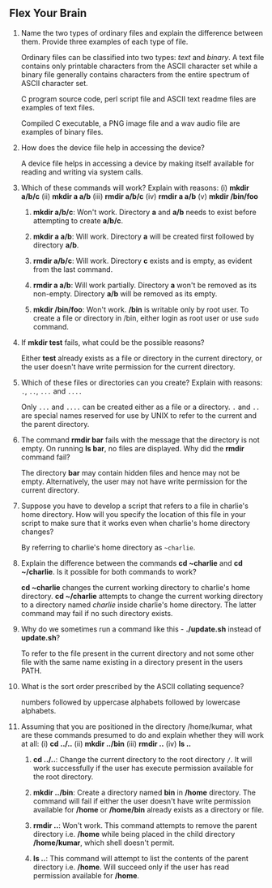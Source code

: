 ## Flex Your Brain

01. Name the two types of ordinary files and explain the difference between them. Provide three examples of each type of file.

    Ordinary files can be classified into two types: _text_ and _binary_. A text file contains only printable characters from the ASCII character set while a binary file generally contains characters from the entire spectrum of ASCII character set.

    C program source code, perl script file and ASCII text readme files are examples of text files.

    Compiled C executable, a PNG image file and a wav audio file are examples of binary files.


02. How does the device file help in accessing the device?

    A device file helps in accessing a device by making itself available for reading and writing via system calls.


03. Which of these commands will work? Explain with reasons: (i) **mkdir a/b/c** (ii) **mkdir a a/b** (iii) **rmdir a/b/c** (iv) **rmdir a a/b** (v) **mkdir /bin/foo**

    1.  **mkdir a/b/c**: Won't work. Directory **a** and **a/b** needs to exist before attempting to create **a/b/c**.

    2.  **mkdir a a/b**: Will work. Directory **a** will be created first followed by directory **a/b**.

    3.  **rmdir a/b/c**: Will work. Directory **c** exists and is empty, as evident from the last command.

    4.  **rmdir a a/b**: Will work partially. Directory **a** won't be removed as its non-empty. Directory **a/b** will be removed as its empty.

    5.  **mkdir /bin/foo**: Won't work. **/bin** is writable only by root user. To create a file or directory in /bin, either login as root user or use `sudo` command.


04. If **mkdir test** fails, what could be the possible reasons?

    Either **test** already exists as a file or directory in the current directory, or the user doesn't have write permission for the current directory.


05. Which of these files or directories can you create? Explain with reasons: `.`, `..`, `...` and `....`

    Only `...` and `....` can be created either as a file or a directory. `.` and `..` are special names reserved for use by UNIX to refer to the current and the parent directory.


06. The command **rmdir bar** fails with the message that the directory is not empty. On running **ls bar**, no files are displayed. Why did the **rmdir** command fail?

    The directory **bar** may contain hidden files and hence may not be empty. Alternatively, the user may not have write permission for the current directory.


07. Suppose you have to develop a script that refers to a file in charlie's home directory. How will you specify the location of this file in your script to make sure that it works even when charlie's home directory changes?

    By referring to charlie's home directory as `~charlie`.


08. Explain the difference between the commands **cd ~charlie** and **cd ~/charlie**. Is it possible for both commands to work?

    **cd ~charlie** changes the current working directory to charlie's home directory. **cd ~/charlie** attempts to change the current working directory to a directory named _charlie_ inside charlie's home directory. The latter command may fail if no such directory exists.


09. Why do we sometimes run a command like this - **./update.sh** instead of **update.sh**?

    To refer to the file present in the current directory and not some other file with the same name existing in a directory present in the users PATH.


10. What is the sort order prescribed by the ASCII collating sequence?

    numbers followed by uppercase alphabets followed by lowercase alphabets.


11. Assuming that you are positioned in the directory /home/kumar, what are these commands presumed to do and explain whether they will work at all: (i) **cd ../..** (ii) **mkdir ../bin** (iii) **rmdir ..** (iv) **ls ..**

    1.  **cd ../..**: Change the current directory to the root directory `/`. It will work successfully if the user has execute permission available for the root directory.

    2.  **mkdir ../bin**: Create a directory named **bin** in **/home** directory. The command will fail if either the user doesn't have write permission available for **/home** or **/home/bin** already exists as a directory or file.

    3.  **rmdir ..**: Won't work. This command attempts to remove the parent directory i.e. **/home** while being placed in the child directory **/home/kumar**, which shell doesn't permit.

    4.  **ls ..**: This command will attempt to list the contents of the parent directory i.e. **/home**. Will succeed only if the user has read permission available for **/home**.
